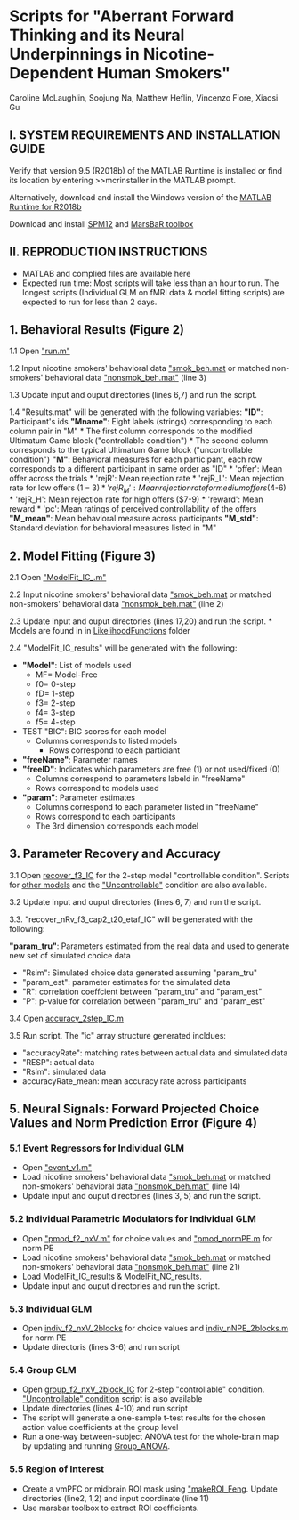 # Scripts for "Aberrant Forward Thinking and its Neural Underpinnings in Nicotine-Dependent Human Smokers" 

Caroline McLaughlin, Soojung Na, Matthew Heflin, Vincenzo Fiore, Xiaosi Gu

## I. SYSTEM REQUIREMENTS AND INSTALLATION GUIDE

Verify that version 9.5 (R2018b) of the MATLAB Runtime is installed or find its location by entering >>mcrinstaller in the MATLAB prompt.  

Alternatively, download and install the Windows version of the [MATLAB Runtime for R2018b](http://www.mathworks.com/products/compiler/mcr/index.html)

Download and install [SPM12](https://www.fil.ion.ucl.ac.uk/spm/software/download/) and [MarsBaR toolbox](https://marsbar-toolbox.github.io/)

## II. REPRODUCTION INSTRUCTIONS 

* MATLAB and complied files are available here 
* Expected run time: Most scripts will take less than an hour to run. The longest scripts (Individual GLM on fMRI data & model fitting scripts) are expected to run for less than 2 days. 

## 1. Behavioral Results (Figure 2)
1.1 Open ["run.m"](https://github.com/caromc03/Smoker-s-Forward-Thinking/blob/main/Behavioral/run.m)

1.2 Input nicotine smokers' behavioral data ["smok_beh.mat](https://github.com/caromc03/Smoker-s-Forward-Thinking/blob/main/Data/smok_beh.mat) or matched non-smokers' behavioral data ["nonsmok_beh.mat"](https://github.com/caromc03/Smoker-s-Forward-Thinking/blob/main/Data/nonsmok_beh.mat) (line 3)

1.3 Update input and ouput directories (lines 6,7) and run the script. 

1.4 "Results.mat" will be generated with the following variables: 
**"ID"**: Participant's ids 
**"Mname"**: Eight labels (strings) corresponding to each column pair in "M"
    * The first column corresponds to the modified Ultimatum Game block ("controllable condition") 
    * The second column corresponds to the typical Ultimatum Game block ("uncontrollable condition") 
**"M"**: Behavioral measures for each participant, each row corresponds to a different participant in same order as "ID" 
    * 'offer': Mean offer across the trials 
    * 'rejR': Mean rejection rate
    * 'rejR_L': Mean rejection rate for low offers ($1-3)
    * 'rejR_M': Mean rejection rate for medium offers ($4-6)
    * 'rejR_H': Mean rejection rate for high offers ($7-9)
    * 'reward': Mean reward
    * 'pc': Mean ratings of perceived controllability of the offers
**"M_mean"**: Mean behavioral measure across participants
**"M_std"**: Standard deviation for behavioral measures listed in "M" 
            
## 2. Model Fitting (Figure 3) 
 2.1 Open ["ModelFit_IC_.m"](https://github.com/caromc03/Smoker-s-Forward-Thinking/blob/main/Model/ModelFit_IC.m) 
 
 2.2 Input nicotine smokers' behavioral data ["smok_beh.mat](https://github.com/caromc03/Smoker-s-Forward-Thinking/blob/main/Data/smok_beh.mat) or matched non-smokers' behavioral data ["nonsmok_beh.mat"](https://github.com/caromc03/Smoker-s-Forward-Thinking/blob/main/Data/nonsmok_beh.mat) (line 2)
 
 2.3 Update input and ouput directories (lines 17,20) and run the script. 
    * Models are found in in [LikelihoodFunctions](https://github.com/caromc03/Smoker-s-Forward-Thinking/tree/main/Model/LikelihoodFunctions) folder  
 
 2.4 "ModelFit_IC_results" will be generated with the following: 
* **"Model"**: List of models used 
    * MF= Model-Free
    * f0= 0-step 
    * fD= 1-step
    * f3= 2-step
    * f4= 3-step
    * f5= 4-step
* TEST "BIC": BIC scores for each model 
    * Columns corresponds to listed models 
        * Rows correspond to each particiant		
* **"freeName"**: Parameter names
* **"freeID"**: Indicates which parameters are free (1) or not used/fixed (0)
    * Columns correspond to parameters labeld in "freeName"
    * Rows correspond to models used 		
* **"param"**: Parameter estimates
    * Columns correspond to each parameter listed in "freeName"
    * Rows correspond to each participants
    * The 3rd dimension corresponds each model
            
## 3. Parameter Recovery and Accuracy 
3.1 Open [recover_f3_IC](https://github.com/caromc03/Smoker-s-Forward-Thinking/blob/main/Model/Model%20Recovery/recover_MF_IC.m) for the 2-step model "controllable condition". Scripts for [other models](https://github.com/caromc03/Smoker-s-Forward-Thinking/tree/main/Model/Model%20Recovery) and the ["Uncontrollable"](https://github.com/caromc03/Smoker-s-Forward-Thinking/tree/main/Model/Model%20Recovery/Uncontrollable) condition are also available.  

3.2 Update input and ouput directories (lines 6, 7) and run the script.

3.3. "recover_nRv_f3_cap2_t20_etaf_IC" will be generated with the following: 

**"param_tru"**: Parameters estimated from the real data and used to generate new set of simulated choice data 
		
* "Rsim": Simulated choice data generated assuming "param_tru"
* "param_est": parameter estimates for the simulated data
* "R": correlation coeffcient between "param_tru" and "param_est"
* "P": p-value for correlation between "param_tru" and "param_est"

3.4 Open [accuracy_2step_IC.m](https://github.com/caromc03/Smoker-s-Forward-Thinking/blob/main/Model/Accuracy/accuracy_2step_IC.m) 

3.5 Run script. The "ic" array structure generated incldues: 
* "accuracyRate": matching rates between actual data and simulated data
* "RESP": actual data 
* "Rsim": simulated data 
* accuracyRate_mean: mean accuracy rate across participants  

## 5. Neural Signals: Forward Projected Choice Values and Norm Prediction Error (Figure 4)
### 5.1 Event Regressors for Individual GLM  
* Open ["event_v1.m"](https://github.com/caromc03/Smoker-s-Forward-Thinking/blob/main/fMRI/event_v1.m) 
* Load nicotine smokers' behavioral data ["smok_beh.mat](https://github.com/caromc03/Smoker-s-Forward-Thinking/blob/main/Data/smok_beh.mat) or matched non-smokers' behavioral data ["nonsmok_beh.mat"](https://github.com/caromc03/Smoker-s-Forward-Thinking/blob/main/Data/nonsmok_beh.mat) (line 14) 
* Update input and ouput directories (lines 3, 5) and run the script. 

### 5.2 Individual Parametric Modulators for Individual GLM 
* Open ["pmod_f2_nxV.m"](https://github.com/caromc03/Smoker-s-Forward-Thinking/blob/main/fMRI/pmod_f2_nxV.m) for choice values and ["pmod_normPE.m](https://github.com/caromc03/Smoker-s-Forward-Thinking/blob/main/fMRI/pmod_normPE.m) for norm PE
* Load nicotine smokers' behavioral data ["smok_beh.mat](https://github.com/caromc03/Smoker-s-Forward-Thinking/blob/main/Data/smok_beh.mat) or matched non-smokers' behavioral data ["nonsmok_beh.mat"](https://github.com/caromc03/Smoker-s-Forward-Thinking/blob/main/Data/nonsmok_beh.mat) (line 21) 
* Load ModelFit_IC_results & ModelFit_NC_results.  
* Update input and ouput directories and run the script.

### 5.3 Individual GLM 
* Open [indiv_f2_nxV_2blocks](https://github.com/caromc03/Smoker-s-Forward-Thinking/blob/main/fMRI/indiv_f2_nxV_2blocks.m) for choice values and [indiv_nNPE_2blocks.m](https://github.com/caromc03/Smoker-s-Forward-Thinking/blob/main/fMRI/indiv_nNPE_2blocks.m) for norm PE 
* Update directoris (lines 3-6) and run script  

### 5.4 Group GLM 
* Open [group_f2_nxV_2block_IC](https://github.com/caromc03/Smoker-s-Forward-Thinking/blob/main/fMRI/group_f2_nxV_2blocks_IC.m) for 2-step "controllable" condition. ["Uncontrollable" condition](https://github.com/caromc03/Smoker-s-Forward-Thinking/blob/main/fMRI/group_f2_nxV_2blocks_NC.m) script is also available
* Update directories (lines 4-10) and run script 
* The script will generate a one-sample t-test results for the chosen action value coefficients at the group level
* Run a one-way between-subject ANOVA test for the whole-brain map by updating and running [Group_ANOVA](https://github.com/caromc03/Smoker-s-Forward-Thinking/blob/main/fMRI/Group_ANOVA.m). 

### 5.5 Region of Interest 

* Create a vmPFC or midbrain ROI mask using ["makeROI_Feng](https://github.com/caromc03/Smoker-s-Forward-Thinking/blob/main/fMRI/makeROI_Feng.m). Update directories (line2, 1,2) and input coordinate (line 11)
* Use marsbar toolbox to extract ROI coefficients. 
            